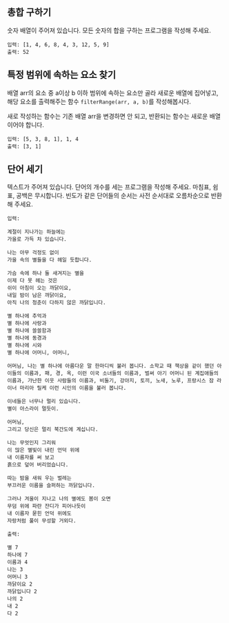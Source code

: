 ## 총합 구하기

숫자 배열이 주어져 있습니다. 모든 숫자의 합을 구하는 프로그램을 작성해 주세요.

```
입력: [1, 4, 6, 8, 4, 3, 12, 5, 9]
출력: 52
```

## 특정 범위에 속하는 요소 찾기

배열 arr의 요소 중 a이상 b 이하 범위에 속하는 요소만 골라 새로운 배열에
집어넣고, 해당 요소를 출력해주는 함수 `filterRange(arr, a, b)`를 작성해봅시다.

새로 작성하는 함수는 기존 배열 arr을 변경하면 안 되고, 반환되는 함수는 새로운
배열이어야 합니다.

```
입력: [5, 3, 8, 1], 1, 4
출력: [3, 1]
```

## 단어 세기

텍스트가 주어져 있습니다. 단어의 개수를 세는 프로그램을 작성해 주세요.
마침표, 쉼표, 공백은 무시합니다.
빈도가 같은 단어들의 순서는 사전 순서대로 오름차순으로 반환해 주세요.

```
입력:

계절이 지나가는 하늘에는
가을로 가득 차 있습니다.

나는 아무 걱정도 없이
가을 속의 별들을 다 헤일 듯합니다.

가슴 속에 하나 둘 새겨지는 별을
이제 다 못 헤는 것은
쉬이 아침이 오는 까닭이요,
내일 밤이 남은 까닭이요,
아직 나의 청춘이 다하지 않은 까닭입니다.

별 하나에 추억과
별 하나에 사랑과
별 하나에 쓸쓸함과
별 하나에 동경과
별 하나에 시와
별 하나에 어머니, 어머니,

어머님, 나는 별 하나에 아름다운 말 한마디씩 불러 봅니다. 소학교 때 책상을 같이 했던 아이들의 이름과, 패, 경, 옥, 이런 이국 소녀들의 이름과, 벌써 아기 어머니 된 계집애들의 이름과, 가난한 이웃 사람들의 이름과, 비둘기, 강아지, 토끼, 노새, 노루, 프랑시스 잠 라이너 마리아 릴케 이런 시인의 이름을 불러 봅니다.

이네들은 너무나 멀리 있습니다.
별이 아스라이 멀듯이.

어머님,
그리고 당신은 멀리 북간도에 계십니다.

나는 무엇인지 그리워
이 많은 별빛이 내린 언덕 위에
내 이름자를 써 보고
흙으로 덮어 버리었습니다.

따는 밤을 새워 우는 벌레는
부끄러운 이름을 슬퍼하는 까닭입니다.

그러나 겨울이 지나고 나의 별에도 봄이 오면
무덤 위에 파란 잔디가 피어나듯이
내 이름자 묻힌 언덕 위에도
자랑처럼 풀이 무성할 거외다.

출력:

별 7
하나에 7
이름과 4
나는 3
어머니 3
까닭이요 2
까닭입니다 2
나의 2
내 2
다 2
```
